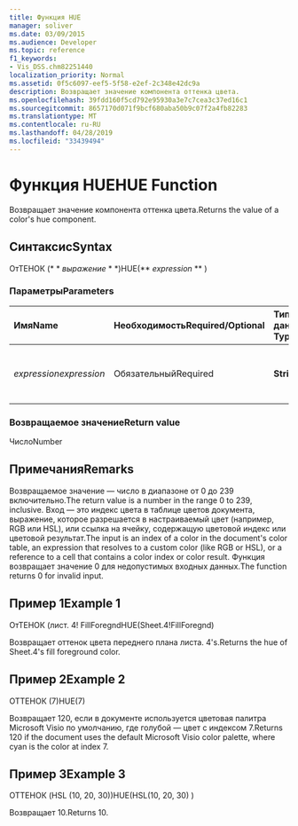 ```yaml
---
title: Функция HUE
manager: soliver
ms.date: 03/09/2015
ms.audience: Developer
ms.topic: reference
f1_keywords:
- Vis_DSS.chm82251440
localization_priority: Normal
ms.assetid: 0f5c6097-eef5-5f58-e2ef-2c348e42dc9a
description: Возвращает значение компонента оттенка цвета.
ms.openlocfilehash: 39fdd160f5cd792e95930a3e7c7cea3c37ed16c1
ms.sourcegitcommit: 8657170d071f9bcf680aba50b9c07f2a4fb82283
ms.translationtype: MT
ms.contentlocale: ru-RU
ms.lasthandoff: 04/28/2019
ms.locfileid: "33439494"
---
```

# <a name="hue-function"></a><span data-ttu-id="31b7f-103">Функция HUE</span><span class="sxs-lookup"><span data-stu-id="31b7f-103">HUE Function</span></span>

<span data-ttu-id="31b7f-104">Возвращает значение компонента оттенка цвета.</span><span class="sxs-lookup"><span data-stu-id="31b7f-104">Returns the value of a color's hue component.</span></span>
  
## <a name="syntax"></a><span data-ttu-id="31b7f-105">Синтаксис</span><span class="sxs-lookup"><span data-stu-id="31b7f-105">Syntax</span></span>

<span data-ttu-id="31b7f-106">ОтТЕНОК (\* \* *выражение* \* \*)</span><span class="sxs-lookup"><span data-stu-id="31b7f-106">HUE(\*\* *expression* \*\* )</span></span> 
  
### <a name="parameters"></a><span data-ttu-id="31b7f-107">Параметры</span><span class="sxs-lookup"><span data-stu-id="31b7f-107">Parameters</span></span>

|<span data-ttu-id="31b7f-108">**Имя**</span><span class="sxs-lookup"><span data-stu-id="31b7f-108">**Name**</span></span>|<span data-ttu-id="31b7f-109">**Необходимость**</span><span class="sxs-lookup"><span data-stu-id="31b7f-109">**Required/Optional**</span></span>|<span data-ttu-id="31b7f-110">**Тип данных**</span><span class="sxs-lookup"><span data-stu-id="31b7f-110">**Data Type**</span></span>|<span data-ttu-id="31b7f-111">**Описание**</span><span class="sxs-lookup"><span data-stu-id="31b7f-111">**Description**</span></span>|
|:-----|:-----|:-----|:-----|
| <span data-ttu-id="31b7f-112">_expression_</span><span class="sxs-lookup"><span data-stu-id="31b7f-112">_expression_</span></span> <br/> |<span data-ttu-id="31b7f-113">Обязательный</span><span class="sxs-lookup"><span data-stu-id="31b7f-113">Required</span></span>  <br/> |<span data-ttu-id="31b7f-114">**String**</span><span class="sxs-lookup"><span data-stu-id="31b7f-114">**String**</span></span> <br/> |<span data-ttu-id="31b7f-115">Выражение, которое оценивается как цвет.</span><span class="sxs-lookup"><span data-stu-id="31b7f-115">An expression that evaluates to a color.</span></span>  <br/> |
   
### <a name="return-value"></a><span data-ttu-id="31b7f-116">Возвращаемое значение</span><span class="sxs-lookup"><span data-stu-id="31b7f-116">Return value</span></span>

<span data-ttu-id="31b7f-117">Число</span><span class="sxs-lookup"><span data-stu-id="31b7f-117">Number</span></span>
  
## <a name="remarks"></a><span data-ttu-id="31b7f-118">Примечания</span><span class="sxs-lookup"><span data-stu-id="31b7f-118">Remarks</span></span>

<span data-ttu-id="31b7f-119">Возвращаемое значение — число в диапазоне от 0 до 239 включительно.</span><span class="sxs-lookup"><span data-stu-id="31b7f-119">The return value is a number in the range 0 to 239, inclusive.</span></span> <span data-ttu-id="31b7f-120">Вход — это индекс цвета в таблице цветов документа, выражение, которое разрешается в настраиваемый цвет (например, RGB или HSL), или ссылка на ячейку, содержащую цветовой индекс или цветовой результат.</span><span class="sxs-lookup"><span data-stu-id="31b7f-120">The input is an index of a color in the document's color table, an expression that resolves to a custom color (like RGB or HSL), or a reference to a cell that contains a color index or color result.</span></span> <span data-ttu-id="31b7f-121">Функция возвращает значение 0 для недопустимых входных данных.</span><span class="sxs-lookup"><span data-stu-id="31b7f-121">The function returns 0 for invalid input.</span></span> 
  
## <a name="example-1"></a><span data-ttu-id="31b7f-122">Пример 1</span><span class="sxs-lookup"><span data-stu-id="31b7f-122">Example 1</span></span>

<span data-ttu-id="31b7f-123">ОтТЕНОК (лист. 4! FillForegnd</span><span class="sxs-lookup"><span data-stu-id="31b7f-123">HUE(Sheet.4!FillForegnd)</span></span>
  
<span data-ttu-id="31b7f-124">Возвращает оттенок цвета переднего плана листа. 4's.</span><span class="sxs-lookup"><span data-stu-id="31b7f-124">Returns the hue of Sheet.4's fill foreground color.</span></span>
  
## <a name="example-2"></a><span data-ttu-id="31b7f-125">Пример 2</span><span class="sxs-lookup"><span data-stu-id="31b7f-125">Example 2</span></span>

<span data-ttu-id="31b7f-126">ОТТЕНОК (7)</span><span class="sxs-lookup"><span data-stu-id="31b7f-126">HUE(7)</span></span>
  
<span data-ttu-id="31b7f-127">Возвращает 120, если в документе используется цветовая палитра Microsoft Visio по умолчанию, где голубой — цвет с индексом 7.</span><span class="sxs-lookup"><span data-stu-id="31b7f-127">Returns 120 if the document uses the default Microsoft Visio color palette, where cyan is the color at index 7.</span></span>
  
## <a name="example-3"></a><span data-ttu-id="31b7f-128">Пример 3</span><span class="sxs-lookup"><span data-stu-id="31b7f-128">Example 3</span></span>

<span data-ttu-id="31b7f-129">ОТТЕНОК (HSL (10, 20, 30))</span><span class="sxs-lookup"><span data-stu-id="31b7f-129">HUE(HSL(10, 20, 30) )</span></span>
  
<span data-ttu-id="31b7f-130">Возвращает 10.</span><span class="sxs-lookup"><span data-stu-id="31b7f-130">Returns 10.</span></span>
  


